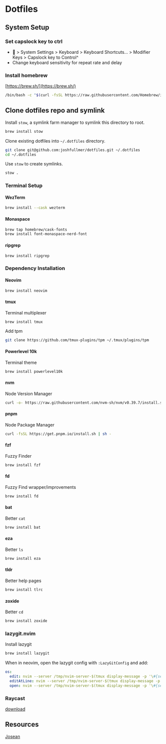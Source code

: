 # Dotfiles

## System Setup

### Set capslock key to ctrl

-  > System Settings > Keyboard > Keyboard Shortcuts... > Modifier Keys > Capslock key to Control^
- Change keyboard sensitivity for repeat rate and delay

### Install homebrew

[https://brew.sh/](https://brew.sh/)

```sh
/bin/bash -c "$(curl -fsSL https://raw.githubusercontent.com/Homebrew/install/HEAD/install.sh)"
```

## Clone dotfiles repo and symlink

Install `stow`, a symlink farm manager to symlink this directory to root.

```sh
brew install stow
```

Clone existing dotfiles into `~/.dotfiles` directory.

```sh
git clone git@github.com:joshfullmer/dotfiles.git ~/.dotfiles
cd ~/.dotfiles
```

Use `stow` to create symlinks.

```sh
stow .
```

### Terminal Setup

#### WezTerm

```bash
brew install --cask wezterm
```

#### Monaspace

```sh
brew tap homebrew/cask-fonts
brew install font-monaspace-nerd-font
```

#### ripgrep

```sh
brew install ripgrep
```

### Dependency Installation

#### Neovim

```sh
brew install neovim
```

#### tmux

Terminal multiplexer

```sh
brew install tmux
```

Add tpm

```bash
git clone https://github.com/tmux-plugins/tpm ~/.tmux/plugins/tpm
```

#### Powerlevel 10k

Terminal theme

```sh
brew install powerlevel10k
```

#### nvm

Node Version Manager

```sh
curl -o- https://raw.githubusercontent.com/nvm-sh/nvm/v0.39.7/install.sh | bash
```

#### pnpm

Node Package Manager

```sh
curl -fsSL https://get.pnpm.io/install.sh | sh -
```

#### fzf

Fuzzy Finder

```sh
brew install fzf
```

#### fd

Fuzzy Find wrapper/improvements

```sh
brew install fd
```

#### bat

Better `cat`

```sh
brew install bat
```

#### eza

Better `ls`

```sh
brew install eza
```

#### tldr

Better help pages

```sh
brew install tlrc
```

#### zoxide

Better `cd`

```sh
brew install zoxide
```

### lazygit.nvim

Install lazygit

```bash
brew install lazygit
```

When in neovim, open the lazygit config with `:LazyGitConfig` and add:

```yaml
os:
  edit: nvim --server /tmp/nvim-server-$(tmux display-message -p '\#{session_id}-#{window_id}-#{pane_id}').pipe --remote-send "<cmd>lua require('core.scripts.lazygit-open-file')('{{filename}}', '{{line}}')<CR>"
  editAtLine: nvim --server /tmp/nvim-server-$(tmux display-message -p '\#{session_id}-#{window_id}-#{pane_id}').pipe --remote-send "<cmd>lua require('core.scripts.lazygit-open-file')('{{filename}}', '{{line}}')<CR>"
  open: nvim --server /tmp/nvim-server-$(tmux display-message -p '\#{session_id}-#{window_id}-#{pane_id}').pipe --remote-send "<cmd>lua require('core.scripts.lazygit-open-file')('{{filename}}', '{{line}}')<CR>"
```

### Raycast

[download](https://www.raycast.com/)

## Resources

[Josean](https://github.com/josean-dev/dev-environment-files?tab=readme-ov-file)
